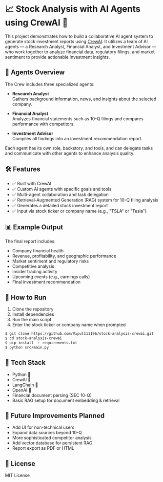 # 📈 Stock Analysis with AI Agents using CrewAI 🚀

This project demonstrates how to build a collaborative AI agent system to generate stock investment reports using [CrewAI](https://github.com/joaomdmoura/crewAI). It utilizes a team of AI agents — a Research Analyst, Financial Analyst, and Investment Advisor — who work together to analyze financial data, regulatory filings, and market sentiment to provide actionable investment insights.

## 🧠 Agents Overview

The Crew includes three specialized agents:

- **Research Analyst**  
  Gathers background information, news, and insights about the selected company.

- **Financial Analyst**  
  Analyzes financial statements such as 10-Q filings and compares performance with competitors.

- **Investment Advisor**  
  Compiles all findings into an investment recommendation report.

Each agent has its own role, backstory, and tools, and can delegate tasks and communicate with other agents to enhance analysis quality.

## 🛠️ Features

- ✅ Built with CrewAI
- ✅ Custom AI agents with specific goals and tools
- ✅ Multi-agent collaboration and task delegation
- ✅ Retrieval-Augmented Generation (RAG) system for 10-Q filing analysis
- ✅ Generates a detailed stock investment report
- ✅ Input via stock ticker or company name (e.g., "TSLA" or "Tesla")

## 📊 Example Output

The final report includes:

- Company financial health
- Revenue, profitability, and geographic performance
- Market sentiment and regulatory risks
- Competitive analysis
- Insider trading activity
- Upcoming events (e.g., earnings calls)
- Final investment recommendation

## 🚀 How to Run

1. Clone the repository
2. Install dependencies
3. Run the main script
4. Enter the stock ticker or company name when prompted

```bash
$ git clone https://github.com/Vipul111196/stock-analysis-crewai.git
$ cd stock-analysis-crewai
$ pip install -r requirements.txt
$ python src/main.py
```

## 📂 Tech Stack

- Python 🐍
- CrewAI 🚣
- LangChain 🔗
- OpenAI  🧠
- Financial document parsing (SEC 10-Q)
- Basic RAG setup for document embedding & retrieval

## 📌 Future Improvements Planned

- Add UI for non-technical users
- Expand data sources beyond 10-Q
- More sophisticated competitor analysis
- Add vector database for persistent RAG
- Report export as PDF or HTML

## 📄 License

MIT License


